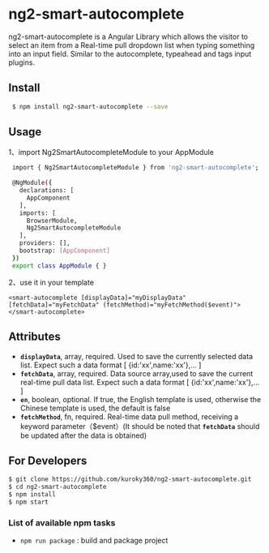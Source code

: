 # ng2-smart-autocomplete

 ng2-smart-autocomplete is a Angular Library which allows the visitor to select an item from a Real-time pull dropdown list when typing something into an input field. Similar to the autocomplete, typeahead and tags input plugins.

## Install

```sh
 $ npm install ng2-smart-autocomplete --save
```

## Usage
  
  1、import Ng2SmartAutocompleteModule to your AppModule
  
  ```sh
   import { Ng2SmartAutocompleteModule } from 'ng2-smart-autocomplete';
   
   @NgModule({
     declarations: [
       AppComponent
     ],
     imports: [
       BrowserModule,
       Ng2SmartAutocompleteModule
     ],
     providers: [],
     bootstrap: [AppComponent]
   })
   export class AppModule { }
  ```  
  
  2、use it in your template
  
    <smart-autocomplete [displayData]="myDisplayData" [fetchData]="myFetchData" (fetchMethod)="myFetchMethod($event)"></smart-autocomplete>

## Attributes

 * **`displayData`**, array, required. Used to save the currently selected data list. Expect such a data format  [ {id:'xx',name:'xx'},... ]
 * **`fetchData`**, array, required. Data source array,used to save the current real-time pull data list. Expect such a data format [ {id:'xx',name:'xx'},... ]
 * **`en`**, boolean, optional. If true, the English template is used, otherwise the Chinese template is used, the default is false
 * **`fetchMethod`**, fn, required. Real-time data pull method, receiving a keyword parameter（$event）(It should be noted that **`fetchData`** should be updated after the data is obtained)
                        
## For Developers

  ```sh
  $ git clone https://github.com/kuroky360/ng2-smart-autocomplete.git
  $ cd ng2-smart-autocomplete
  $ npm install
  $ npm start
  ```
### List of available npm tasks

   * `npm run package` : build and package project
